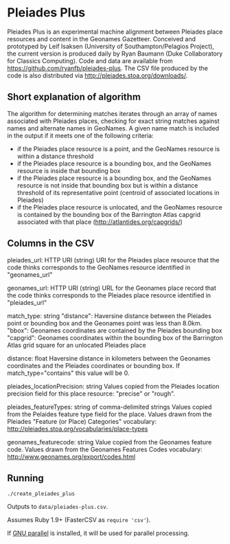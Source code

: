 Pleiades Plus
=============

Pleiades Plus is an experimental machine alignment between Pleiades place resources and content in the Geonames Gazetteer. Conceived and prototyped by Leif Isaksen (University of Southampton/Pelagios Project), the current version is produced daily by Ryan Baumann (Duke Collaboratory for Classics Computing). Code and data are available from https://github.com/ryanfb/pleiades-plus. The CSV file produced by the code is also distributed via http://pleiades.stoa.org/downloads/.

Short explanation of algorithm
------------------------------

The algorithm for determining matches iterates through an array of names associated with Pleiades places, checking for exact string matches against names and alternate names in GeoNames. A given name match is included in the output if it meets one of the following criteria:

* if the Pleiades place resource is a point, and the GeoNames resource is within a distance threshold
* if the Pleiades place resource is a bounding box, and the GeoNames resource is inside that bounding box
* if the Pleiades place resource is a bounding box, and the GeoNames resource is not inside that bounding box but is within a distance threshold of its representative point (centroid of associated locations in Pleiades)
* if the Pleiades place resource is unlocated, and the GeoNames resource is contained by the bounding box of the Barrington Atlas capgrid associated with that place (http://atlantides.org/capgrids/)

Columns in the CSV
------------------

pleiades_url: HTTP URI (string)
	URI for the Pleiades place resource that the code thinks corresponds to the GeoNames resource identified in "geonames_url"

geonames_url: HTTP URI (string)
	URL for the Geonames place record that the code thinks corresponds to the Pleiades place resource identified in "pleiades_url"

match_type: string
	"distance": Haversine distance between the Pleiades point or bounding box and the Geonames point was less than 8.0km.
	"bbox": Geonames coordinates are contained by the Pleiades bounding box
	"capgrid": Geonames coordinates within the bounding box of the Barrington Atlas grid square for an unlocated Pleiades place

distance: float
    Haversine distance in kilometers between the Geonames coordinates and the Pleiades coordinates or bounding box. If match_type="contains" this value will be 0.

pleiades_locationPrecision: string
	Values copied from the Pleiades location precision field for this place resource: "precise" or "rough".

pleiades_featureTypes: string of comma-delimited strings
	Values copied from the Pelaides feature type field for the place. Values drawn from the Pleiades "Feature (or Place) Categories" vocabulary: http://pleiades.stoa.org/vocabularies/place-types

geonames_featurecode: string
	Value copied from the Geonames feature code. Values drawn from the Geonames Features Codes vocabulary: http://www.geonames.org/export/codes.html

Running
-------

    ./create_pleiades_plus

Outputs to `data/pleiades-plus.csv`.

Assumes Ruby 1.9+ (FasterCSV as `require 'csv'`).

If [GNU parallel](http://www.gnu.org/software/parallel/) is installed, it will be used for parallel processing.